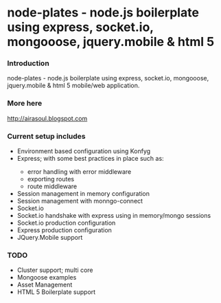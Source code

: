 node-plates - node.js boilerplate using express, socket.io, mongooose, jquery.mobile & html 5
=========

### Introduction

node-plates - node.js boilerplate using express, socket.io, mongooose, jquery.mobile & html 5 mobile/web application.

### More here

http://airasoul.blogspot.com

### Current setup includes

<ul>
<li>Environment based configuration using Konfyg</li>
<li>Express; with some best practices in place such as: </li>
<ul>
<li>error handling with error middleware</li>
<li>exporting routes</li>
<li>route middleware</li>
</ul>
<li>Session management in memory configuration</li>
<li>Session management with monngo-connect</li>
<li>Socket.io</li>
<li>Socket.io handshake with express using in memory/mongo sessions</li>
<li>Socket.io production configuration</li>
<li>Express production configuration</li>
<li>JQuery.Mobile support</li>
</ul>

### TODO

<ul>
<li>Cluster support; multi core</li>
<li>Mongoose examples</li>
<li>Asset Management</li>
<li>HTML 5 Boilerplate support</li>
</ul>